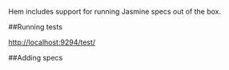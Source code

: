 Hem includes support for running Jasmine specs out of the box. 

##Running tests

[http://localhost:9294/test/](http://localhost:9294/test/)

##Adding specs

